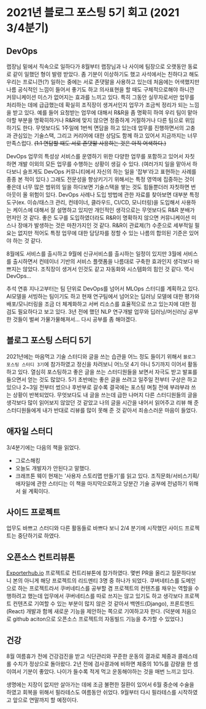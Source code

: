 # 2021년 블로그 포스팅 5기 회고 (2021 3/4분기)

## DevOps
랩장님 밑에서 직속으로 일하다가 8월부터 랩장님과 나 사이에 팀장으로 오랫동안 동료로 같이 일했던 형이 발령 받았다. 좀 기분이 이상하기도 했고 사석에서는 친하다고 해도 우리는 프로니깐(?) 일하는 중에는 서로 존댓말을 사용하고 있는데 처음에는 어색했지만 나름 공식적인 느낌이 들어서 좋기도 하고 의사표현을 할 때도 구체적으로해야 하니깐 커뮤니케이션 미스가 없어지는 효과를 느끼고 있다. 특히 그동안 실무자로서만 업무를 처리하는 데에 급급했는데 확실히 조직장이 생겨서인지 업무가 조금씩 정리가 되는 느낌을 받고 있다. 예를 들어 요청받는 업무에 대해서 R&R을 좀 명확히 하여 우리 팀이 맡아야할 부분을 명확히하거나 R&R에 맞지 않으면 정중하게 거절하거나 다른 팀으로 위임하기도 한다. 무엇보다도 1주일에 1번씩 면담을 하고 있는데 업무를 진행하면서의 고충과 관심있는 기술스택, 그리고 커리어에 대한 상담도 함께 하고 있어서 지금까지는 너무 만족스럽다. ~~(1:1 면담할 때도 서로 존댓말 사용하는 것은 아직 어색하다.)~~

DevOps 업무의 특성상 서비스를 운영하기 위한 다양한 업무를 포함하고 있어서 자칫하면 개발 이외의 모든 업무를 수행하는 상황이 생길 수 있다. (여러가지 일을 맡아서 하다보니 슬프게도 DevOps 커뮤니티에서 자신의 하는 일을 '잡부'라고 표현하는 사례를 종종 본 적이 있다.) 그래도 전문성을 향상키기기 위해서는 특정 영역에 집중하는 것이 좋은데 너무 많은 범위의 일을 하다보면 기술스택을 쌓는 것도 힘들뿐더러 자칫하면 번아웃이 올 위험이 있다. DevOps 사례나 도입 방법에 관한 자료를 찾아보면 대부분 특정 도구(ex. 이슈/태스크 관리, 컨테이너, 클라우드, CI/CD, 모니터링)을 도입해서 사용하는 케이스에 대해서 잘 설명하고 있지만 개인적인 생각으로는 무엇보다도 R&R 분배가 먼저인 것 같다. 좋은 도구를 도입하였더라도 R&R이 명확하지 않으면 커뮤니케이션 미스나 장애가 발생하는 것은 마찬가지인 것 같다. R&R이 관료제(?) 수준으로 세부적일 필요는 없지만 적어도 특정 업무에 대한 담당자를 정할 수 있는 나름의 합의된 기준은 있어야 하는 것 같다.

8월에도 서비스를 출시하고 9월에 신규서비스를 출시하는 일정이 있지만 3월에 서비스를 출시하면서 컨테이너 기반의 서비스 플랫폼을 나름대로 구축한 효과인지 생각보다 바쁘지는 않았다. 조직장이 생겨서 인것도 같고 자동화와 시스템화의 힘인 것 같다. 역시 DevOps...

추석 연휴 지나고부터는 팀 단위로 DevOps를 넘어서 MLOps 스터디를 계획하고 있다. AI모델을 서빙하는 팀이기도 하고 현재 연구팀에서 넘어오는 딥러닝 모델에 대한 평가와 배포/모니터링을 조금 더 체계화하고 서버 리소스를 효율적으로 쓰고 있는지에 대한 점검도 필요하다고 보고 있다. 3년 전에 했던 NLP 연구개발 업무와 딥러닝/머신러닝 공부한 것들이 벌써 가물가물해져서... 다시 공부를 좀 해야겠다.  

## 블로그 포스팅 스터디 5기
2021년에는 마음먹고 기술 스터디와 글을 쓰는 습관을 어느 정도 들이기 위해서 `블로그 포스팅 스터디 3기`에 참가하였고 정신을 차려보니 어느덧 4기 아니 5기까지 이어서 활동하고 있다. 열심히 포스팅하고 좋은 글을 쓰는 스터디원들을 보면서 자극도 받고 발표를 들으면서 얻는 것도 많았다. 5기 초반에는 좋은 글을 쓰려고 일주일 전부터 구상은 하고 있으나 2~3일 전부터 썼으나 후반부로 갈수록 결국에는 포스팅 며칠 전에 부랴부랴 쓰는 상황이 반복되었다. 무엇보다도 내 글을 쓰는데 급한 나머지 다른 스터디원들의 글을 생각보다 많이 읽어보지 않았던 것 같았고 나의 글을 시간을 내어서 읽어주고 리뷰 해 준 스터디원들에게 내가 반대로 리뷰를 많이 못해 준 것 같아서 죄송스러운 마음이 들었다.

## 애자일 스터디
3/4분기에는 다음의 책을 읽었다.
- 그로스해킹
- 오늘도 개발자가 안된다고 말했다.
- 크래프톤 웨이
현재는 '사용자 스토리맵 만들기'를 읽고 있다. 조직문화/서비스기획/애자일에 관한 스터디는 이 책을 마지막으로하고 당분간 기술 공부에 전념하기 위해서 쉴 계획이다. 

## 사이드 프로젝트
업무도 바쁘고 스터디와 다른 활동들로 바쁘다 보니 2/4 분기에 시작했던 사이드 프로젝트는 중단하기로 하였다. 

## 오픈소스 컨트리뷰톤
[Exporterhub.io](https://exporterhub.io/) 프로젝트로 컨트리뷰톤에 참가하였다. 몇번 PR을 올리고 질문하다보니 본의 아니게 해당 프로젝트의 리드멘티 3명 중 하나가 되었다. 쿠버네티스를 도메인으로 하는 프로젝트라서 쿠버네티스를 공부할 겸 프로젝트의 컨텐츠를 채우는 역할을 수행하려고 했는데 업무에서 쿠버네티스를 따로 쓰지는 않고 있기도 하고 생각보다 프로젝트 컨텐츠로 기여할 수 있는 부분이 많지 않은 것 같아서 백엔드(Django), 프론트엔드(React) 개발과 함께 새로운 기능을 제안하는 쪽으로 기여하고자 한다. (덕분에 처음으로 github aciton으로 오픈소스 프로젝트의 자동빌드 기능을 추가할 수 있었다.)

## 건강
8월 여름휴가 전에 건강검진을 받고 식단관리와 꾸준한 운동의 결과로 체중과 콜레스테롤 수치가 정상으로 돌아왔다. 2년 전에 검사결과에 비하면 체중의 10%를 감량을 한 셈이여서 기분이 좋았다. 나이가 들수록 적게 먹고 운동해야하는 것을 매번 느끼고 있다.

생명에는 지장이 없지만 살아가는 데에 조금 불편한 질환이 있어서 6월 중순에 수술을 하였고 회복을 위해서 필라테스도 여름동안 쉬었다. 9월부터 다시 필라테스를 시작하였고 앞으로 연말까지 할 예정이다.